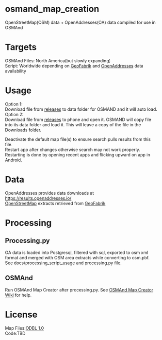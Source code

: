 # osmand_map_creation
OpenStreetMap(OSM) data + OpenAddresses(OA) data compiled for use in OSMAnd
# Targets
OSMAnd Files: North America(but slowly expanding)  
Script: Worldwide depending on [GeoFabrik](https://download.geofabrik.de) and [OpenAddresses](https://openaddresses.io/) data availability
# Usage
Option 1:  
Download file from [releases](https://github.com/pnoll1/osmand_map_creation/releases) to data folder for OSMAND and it will auto load.  
Option 2:  
Download file from [releases](https://github.com/pnoll1/osmand_map_creation/releases) to phone and open it. OSMAND will copy file into its data folder and load it.
This will leave a copy of the file in the Downloads folder.

Deactivate the default map file(s) to ensure search pulls results from this file.  
Restart app after changes otherwise search may not work properly. Restarting is done 
by opening recent apps and flicking upward on app in Android.

# Data
OpenAddresses provides data downloads at https://results.openaddresses.io/  
[OpenStreetMap](https://openstreetmap.org) extracts retrieved from [GeoFabrik](https://download.geofabrik.de)

# Processing
## Processing.py
OA data is loaded into Postgresql, filtered with sql, exported to osm xml format and merged with OSM area extracts while converting to osm.pbf. See docs/processing_script_usage and processing.py file.
## OSMAnd
Run OSMAnd Map Creator after processing.py. See [OSMAnd Map Creator Wiki](https://wiki.openstreetmap.org/wiki/OsmAndMapCreator) for help.

# License
Map Files:[ODBL 1.0](https://opendatacommons.org/files/2018/02/odbl-10.txt)  
Code:TBD
